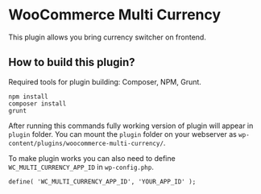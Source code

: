 # WooCommerce Multi Currency

This plugin allows you bring currency switcher on frontend.

## How to build this plugin?

Required tools for plugin building: Composer, NPM, Grunt.

```
npm install
composer install
grunt
```
After running this commands fully working version of plugin will appear in `plugin` folder. You can mount the `plugin` folder on your webserver as `wp-content/plugins/woocommerce-multi-currency/`.

To make plugin works you can also need to define `WC_MULTI_CURRENCY_APP_ID` in `wp-config.php`.

```
define( 'WC_MULTI_CURRENCY_APP_ID', 'YOUR_APP_ID' );
```
